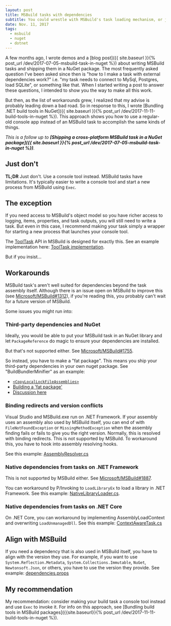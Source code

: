 ```yaml
---
layout: post
title: MSBuild tasks with dependencies
subtitle: You could wrestle with MSBuild's task loading mechanism, or just don't.
date: Nov. 11, 2017
tags:
  - msbuild
  - nuget
  - dotnet
---
```


A few months ago, I wrote demos and a [blog post]({{ site.baseurl }}{% post_url /dev/2017-07-05-msbuild-task-in-nuget %}) about writing
MSBuild tasks and shipping them in a NuGet package. The most frequently asked question I've been asked
since then is "how to I make a task with external dependencies work?" i.e. "my task needs to connect to MySql, Postgres, load SQLite", or something like that. When I started writing a post to answer these questions, I intended to show you the way to make all this work.

But then, as the list of workarounds grew, I realized that my advise is probably leading down a bad road. So in response to this, I wrote
[Bundling .NET build tools in NuGet]({{ site.baseurl }}{% post_url /dev/2017-11-11-build-tools-in-nuget %}). This approach shows you how to use a regular-old console app instead of an MSBuild task to accomplish the same kinds of things.

_This is a follow up to
**[Shipping a cross-platform MSBuild task in a NuGet package]({{ site.baseurl }}{% post_url /dev/2017-07-05-msbuild-task-in-nuget %})**._


## Just don't

**TL;DR** Just don't. Use a console tool instead. MSBuild tasks have limitations. It's typically easier to write a console tool and start a new process from MSBuild using `Exec`.

## The exception

If you need access to MSBuild's object model so you have richer access to logging, items, properties, and task outputs, you will still need to write a task. But even in this case, I recommend making your task simply a wrapper for starting a new process that launches your console tool.

The [ToolTask](https://docs.microsoft.com/en-us/dotnet/api/microsoft.build.utilities.tooltask?view=netframework-4.7.1) API in MSBuild is designed for exactly this. See an example implementation here: [ToolTask implementation](https://github.com/natemcmaster/Yarn.MSBuild/blob/2813c1442403f69f66f525cf7e64e34319a3e678/src/Yarn.MSBuild/Yarn.cs).

But if you insist...

## Workarounds

MSBuild task's aren't well suited for dependencies beyond the task assembly itself. Although there is an issue open
on MSBuild to improve this (see [Microsoft/MSBuild#1312](https://github.com/Microsoft/msbuild/issues/1312)),
if you're reading this, you probably can't wait for a future version of MSBuild.

Some issues you might run into:

### Third-party dependencies and NuGet

Ideally, you would be able to put your MSBuild task in an NuGet library and let `PackageReference` do magic to ensure your dependencies are installed.

But that's not supported either. See [Microsoft/MSBuild#1755](https://github.com/Microsoft/msbuild/issues/1755).

So instead, you have to make a "fat package". This means you ship your third-party dependencies in your own nuget package. See "BuildBundlerMinifier" as an example:

 - [`<CopyLocalLockFileAssemblies>`](https://github.com/madskristensen/BundlerMinifier/blob/e66ec7c85ad6c291fcd5bf55e7f426485e2e2d38/src/BundlerMinifier/BundlerMinifier.csproj#L13-L14)
 - [Building a 'fat package'](https://github.com/madskristensen/BundlerMinifier/blob/e66ec7c85ad6c291fcd5bf55e7f426485e2e2d38/src/BundlerMinifier/BundlerMinifier.csproj#L35-L47)
 - [Discussion here](https://github.com/madskristensen/BundlerMinifier/issues/230)

### Binding redirects and version conflicts

Visual Studio and MSBuild.exe run on .NET Framework. If your assembly uses an assembly also used by MSBuild itself, you can end of with `FileNotFoundException` or `MissingMethodException` when the assembly finding fails or fails to give you the right version. Normally, this is resolved with binding redirects.
This is not supported by MSBuild.
To workaround this, you have to hook into assembly resolving hooks.

See this example: [AssemblyResolver.cs](https://github.com/dotnet/buildtools/blob/48e815d61529eeda8d1a419ae904edea9d4092aa/src/common/AssemblyResolver.cs)

### Native dependencies from tasks on .NET Framework

This is not supported by MSBuild either. See [Microsoft/MSBuild#1887](https://github.com/Microsoft/msbuild/issues/1887).

You can workaround by P/Invoking to `LoadLibraryEx` to load a library in .NET Framework. See this example: [NativeLibraryLoader.cs](https://github.com/aspnet/Microsoft.Data.Sqlite/blob/rel/1.1.1/src/Microsoft.Data.Sqlite/Utilities/NativeLibraryLoader.cs).

### Native dependencies from tasks on .NET Core

On .NET Core, you can workaround by implementing AssemblyLoadContext and overwriting `LoadUnmanagedDll`. See this example: [ContextAwareTask.cs](https://github.com/AArnott/Nerdbank.GitVersioning/blob/079d24cbca3bf0872c9a0c951920dfe0498519e6/src/MSBuildExtensionTask/ContextAwareTask.cs#L92-L107)

## Align with MSBuild

If you need a dependency that is also used in MSBuild itself, you have to align with the version they use. For example, if you want to use `System.Reflection.Metadata`, `System.Collections.Immutable`, `NuGet`, `Newtonsoft.Json`, or others, you have to use the version they provide. See example: [dependencies.props](https://github.com/aspnet/BuildTools/blob/1f3f14382764e06b7e691e5ee89d12a280249284/build/dependencies.props#L19-L29)

## My recommendation

My recommendation: consider making your build task a console tool instead and use `Exec` to invoke it.
For info on this approach, see [Bundling build tools in MSBuild packages]({{site.baseurl}}{% post_url /dev/2017-11-11-build-tools-in-nuget %}).

